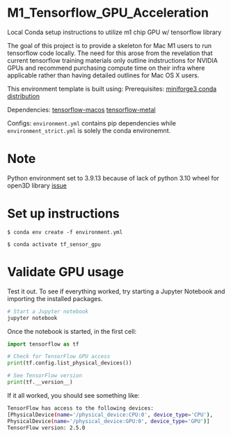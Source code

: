# M1_Tensorflow_GPU_Acceleration
Local Conda setup instructions to utilize m1 chip GPU w/ tensorflow library 

The goal of this project is to provide a skeleton for Mac M1 users to run tensorflow code locally. The need for this arose from the revelation that current tensorflow training materials only outline indstructions for NVIDIA GPUs and recommend purchasing compute time on their infra where applicable rather than having detailed outlines for Mac OS X users. 

This environment template is built using:
Prerequisites: 
[miniforge3 conda distribution](https://github.com/conda-forge/miniforge) 

Dependencies:
[tensorflow-macos](https://pypi.org/project/tensorflow-macos/)
[tensorflow-metal](https://developer.apple.com/metal/tensorflow-plugin/)


Configs:
`environment.yml` contains pip dependencies while `environment_strict.yml` is solely the conda environemnt. 

# Note
Python environment set to 3.9.13 because of lack of python 3.10 wheel for open3D library [issue](https://github.com/isl-org/Open3D/issues/4535)

# Set up instructions
`$ conda env create -f environment.yml`

`$ conda activate tf_sensor_gpu`


# Validate GPU usage
Test it out. To see if everything worked, try starting a Jupyter Notebook and importing the installed packages.

```bash
# Start a Jupyter notebook
jupyter notebook
```

Once the notebook is started, in the first cell:

```python
import tensorflow as tf

# Check for TensorFlow GPU access
print(tf.config.list_physical_devices())

# See TensorFlow version
print(tf.__version__)
```

If it all worked, you should see something like:

```bash
TensorFlow has access to the following devices:
[PhysicalDevice(name='/physical_device:CPU:0', device_type='CPU'),
PhysicalDevice(name='/physical_device:GPU:0', device_type='GPU')]
TensorFlow version: 2.5.0
```
